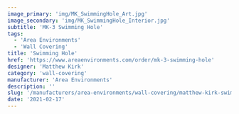 ```yaml
---
image_primary: 'img/MK_SwimmingHole_Art.jpg'
image_secondary: 'img/MK_SwimmingHole_Interior.jpg'
subtitle: 'MK-3 Swimming Hole'
tags:
  - 'Area Environments'
  - 'Wall Covering'
title: 'Swimming Hole'
href: 'https://www.areaenvironments.com/order/mk-3-swimming-hole'
designer: 'Matthew Kirk'
category: 'wall-covering'
manufacturer: 'Area Environments'
description: ''
slug: '/manufacturers/area-environments/wall-covering/matthew-kirk-swimming-hole'
date: '2021-02-17'
---
```

